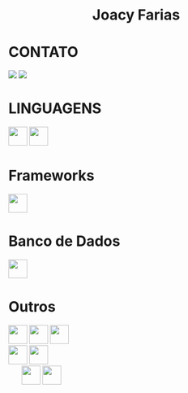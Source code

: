 <h1 align="center">Joacy Farias</h1>


<h1> CONTATO </h1>

[<img src="https://img.shields.io/badge/linkedin-%230077B5.svg?&style=for-the-badge&logo=linkedin&logoColor=white" />](https://www.linkedin.com/in/joacy-farias-13159340/)
[<img src="https://img.shields.io/badge/Gmail-D14836?style=for-the-badge&logo=gmail&logoColor=white" />](mailto:joacyfarias@yahoo.com.br)

<h1>LINGUAGENS</h1>

<p style="align:left">
  <img height="37em" src="https://img.shields.io/badge/Java-ED8B00?style=for-the-badge&logo=java&logoColor=white"/>  
  <img height="37em" src="https://img.shields.io/badge/JavaScript-F7DF1E?style=for-the-badge&logo=javascript&logoColor=black"/>
  </p>
  
  <h1> Frameworks </h1>
  <p style="align: left">
      <img height="37em" src="https://img.shields.io/badge/Spring-6DB33F?style=for-the-badge&logo=spring&logoColor=white"/>
    </p>
  
  <h1>Banco de Dados </h1>
  <p style="align:left">
     <img height="37em" src="https://img.shields.io/badge/PostgreSQL-316192?style=for-the-badge&logo=postgresql&logoColor=white"/>
  </p>
    <h1> Outros </h1>
    <p style="align:left">
     <img height="37em" src="https://img.shields.io/badge/Heroku-430098?style=for-the-badge&logo=heroku&logoColor=white"/>
      <img height="37em" src="https://img.shields.io/badge/Git-F05032?style=for-the-badge&logo=git&logoColor=white"/>
      <img height="37em" src="https://img.shields.io/badge/github-%23121011.svg?style=for-the-badge&logo=github&logoColor=white"/>
    <br>
     <img height="37em" src="https://img.shields.io/badge/Ubuntu-E95420?style=for-the-badge&logo=ubuntu&logoColor=white"/>
     <img height="37em" src="https://img.shields.io/badge/Windows-0078D6?style=for-the-badge&logo=windows&logoColor=white"/>
     <br>
      ㅤㅤ<img height="37em" src="https://img.shields.io/badge/Visual_Studio_Code-0078D4?style=for-the-badge&logo=visual%20studio%20code&logoColor=white"/>
      <img height="37em" src="https://img.shields.io/badge/IntelliJIDEA-000000.svg?style=for-the-badge&logo=intellij-idea&logoColor=white"/>
    </p>
<!---- 💞️ I’m looking to collaborate on ...--->


<!---
joeeefarias/joeeefarias is a ✨ special ✨ repository because its `README.md` (this file) appears on your GitHub profile.
You can click the Preview link to take a look at your changes.
--->
